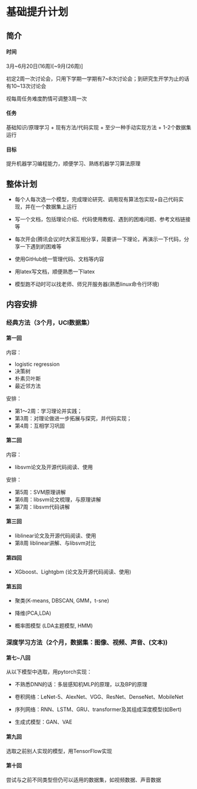 # 基础提升计划



## 简介

#### 时间

 3月~6月20日(16周)[~9月(26周)]

初定2周一次讨论会，只用下学期一学期有7~8次讨论会；到研究生开学为止的话有10~13次讨论会

视每周任务难度酌情可调整3周一次

#### 任务

基础知识/原理学习 + 现有方法/代码实现 + 至少一种手动实现方法 + 1-2个数据集运行

#### 目标

提升机器学习编程能力，顺便学习、熟练机器学习算法原理



## 整体计划

- 每个人每次选一个模型，完成理论研究、调用现有算法包实现+自己代码实现，并在一个数据集上运行
- 写一个文档，包括理论介绍、代码使用教程、遇到的困难问题、参考文档链接等

- 每次开会(腾讯会议)时大家互相分享，简要讲一下理论，再演示一下代码，分享一下遇到的困难等

- 使用GitHub统一管理代码、文档等内容

- 用latex写文档，顺便熟悉一下latex

- 模型跑不动时可以找老师、师兄开服务器(熟悉linux命令行环境)

  

## 内容安排

### 经典方法（3个月，UCI数据集）

#### 第一回

内容：

- logistic regression
- 决策树
- 朴素贝叶斯
- 最近邻方法

安排：

- 第1～2周：学习理论并实践；
- 第3周：对理论做进一步拓展与探究，并代码实现；
- 第4周：互相学习巩固

#### 第二回

内容：

- libsvm论文及开源代码阅读、使用 

安排：

- 第5周：SVM原理讲解
- 第6周：libsvm论文梳理，与原理讲解
- 第7周：libsvm代码讲解

#### 第三回

- liblinear论文及开源代码阅读、使用
- 第8周 liblinear讲解、与libsvm对比

#### 第四回 

- XGboost、Lightgbm (论文及开源代码阅读、使用)

#### 第五回

- 聚类(K-means, DBSCAN, GMM，t-sne)

- 降维(PCA,LDA)

- 概率图模型 (LDA主题模型, HMM)





### 深度学习方法（2个月，数据集：图像、视频、声音、(文本))

#### 第七~八回

从以下模型中选取，用pytorch实现：

- 不熟悉DNN的话：多层感知机MLP的原理，以及BP的原理

- 卷积网络：LeNet-5、AlexNet、VGG、ResNet、DenseNet、MobileNet

- 序列网络：RNN、LSTM、GRU、transformer及其组成深度模型(如Bert)

- 生成式模型：GAN、VAE

#### 第九回

选取之前别人实现的模型，用TensorFlow实现

#### 第十回

尝试与之前不同类型但仍可以适用的数据集，如视频数据、声音数据